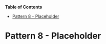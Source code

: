 <!-- START doctoc generated TOC please keep comment here to allow auto update -->
<!-- DON'T EDIT THIS SECTION, INSTEAD RE-RUN doctoc TO UPDATE -->
**Table of Contents**

- [Pattern 8 - Placeholder](#pattern-8---placeholder)

<!-- END doctoc generated TOC please keep comment here to allow auto update -->

# Pattern 8 - Placeholder
